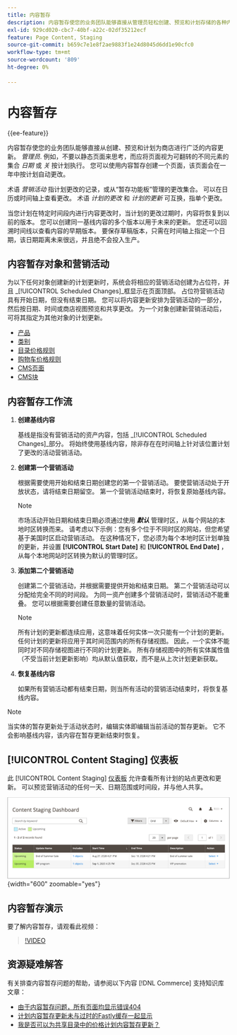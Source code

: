```yaml
---
title: 内容暂存
description: 内容暂存使您的业务团队能够直接从管理员轻松创建、预览和计划存储的各种内容更新。
exl-id: 929cd020-cbc7-40bf-a22c-02df35212ecf
feature: Page Content, Staging
source-git-commit: b659c7e1e8f2ae9883f1e24d8045d6dd1e90cfc0
workflow-type: tm+mt
source-wordcount: '809'
ht-degree: 0%

---
```


# 内容暂存

{{ee-feature}}

内容暂存使您的业务团队能够直接从创建、预览和计划为商店进行广泛的内容更新。 _管理员_. 例如，不要以静态页面来思考，而应将页面视为可翻转的不同元素的集合 _日期_ 或 _关_ 按计划执行。 您可以使用内容暂存创建一个页面，该页面会在一年中按计划自动更改。

术语 _营销活动_ 指计划更改的记录，或从“暂存功能板”管理的更改集合。 可以在日历或时间轴上查看更改。 术语 _计划的更改_ 和 _计划的更新_ 可互换，指单个更改。

当您计划在特定时间段内进行内容更改时，当计划的更改过期时，内容将恢复到以前的版本。 您可以创建同一基线内容的多个版本以用于未来的更新。 您还可以回溯时间线以查看内容的早期版本。 要保存草稿版本，只需在时间轴上指定一个日期，该日期距离未来很远，并且绝不会投入生产。

## 内容暂存对象和营销活动

为以下任何对象创建新的计划更新时，系统会将相应的营销活动创建为占位符，并且 _[!UICONTROL Scheduled Changes]_框显示在页面顶部。 占位符营销活动具有开始日期，但没有结束日期。 您可以将内容更新安排为营销活动的一部分，然后按日期、时间或商店视图预览和共享更改。 为一个对象创建新营销活动后，可将其指定为其他对象的计划更新。

- [产品](../catalog/product-scheduled-changes.md)
- [类别](../catalog/category-scheduled-changes.md)
- [目录价格规则](../merchandising-promotions/price-rule-catalog-scheduled-changes.md)
- [购物车价格规则](../merchandising-promotions/price-rule-cart-scheduled-changes.md)
- [CMS页面](pages-workspace.md#scheduled-changes)
- [CMS块](blocks.md)

## 内容暂存工作流

1. **创建基线内容**

   基线是指没有营销活动的资产内容，包括 _[!UICONTROL Scheduled Changes]_部分。 将始终使用基线内容，除非存在在时间轴上针对该位置计划了更改的活动营销活动。

1. **创建第一个营销活动**

   根据需要使用开始和结束日期创建您的第一个营销活动。 要使营销活动处于开放状态，请将结束日期留空。 第一个营销活动结束时，将恢复原始基线内容。

   >[!NOTE]
   >
   >市场活动开始日期和结束日期必须通过使用 **_默认_** 管理时区，从每个网站的本地时区转换而来。 请考虑以下示例：您有多个位于不同时区的网站，但您希望基于美国时区启动营销活动。 在这种情况下，您必须为每个本地时区计划单独的更新，并设置 **[!UICONTROL Start Date]** 和 **[!UICONTROL End Date]** ，从每个本地网站时区转换为默认的管理时区。

1. **添加第二个营销活动**

   创建第二个营销活动，并根据需要提供开始和结束日期。 第二个营销活动可以分配给完全不同的时间段。 为同一资产创建多个营销活动时，营销活动不能重叠。 您可以根据需要创建任意数量的营销活动。

   >[!NOTE]
   >
   >所有计划的更新都连续应用，这意味着任何实体一次只能有一个计划的更新。 任何计划的更新将应用于其时间范围内的所有存储视图。 因此，一个实体不能同时对不同存储视图进行不同的计划更新。 所有存储视图中的所有实体属性值（不受当前计划更新影响）均从默认值获取，而不是从上次计划更新获取。

1. **恢复基线内容**

   如果所有营销活动都有结束日期，则当所有活动的营销活动结束时，将恢复基线内容。

>[!NOTE]
>
>当实体的暂存更新处于活动状态时，编辑实体即编辑当前活动的暂存更新。 它不会影响基线内容，该内容在暂存更新结束时恢复。

## [!UICONTROL Content Staging] 仪表板

此 [!UICONTROL Content Staging] [仪表板](content-staging-dashboard.md) 允许查看所有计划的站点更改和更新。 可以预览营销活动的任何一天、日期范围或时间段，并与他人共享。

![暂存仪表板](./assets/content-staging-dashboard-grid.png){width="600" zoomable="yes"}

## 内容暂存演示

要了解内容暂存，请观看此视频：

>[!VIDEO](https://video.tv.adobe.com/v/343784?quality=12)

## 资源疑难解答

有关排查内容暂存问题的帮助，请参阅以下内容 [!DNL Commerce] 支持知识库文章：

- [由于内容暂存问题，所有页面均显示错误404](https://experienceleague.adobe.com/docs/commerce-knowledge-base/kb/troubleshooting/site-down-or-unresponsive/error-404-on-all-pages-due-to-content-staging-issue.html)
- [计划内容暂存更新未与过时的Fastly缓存一起显示](https://experienceleague.adobe.com/docs/commerce-knowledge-base/kb/troubleshooting/miscellaneous/scheduled-content-staging-updates-not-displayed-with-stale-fastly-cache.html)
- [我是否可以为共享目录中的价格计划内容暂存更新？](https://experienceleague.adobe.com/docs/commerce-knowledge-base/kb/faq/can-i-schedule-content-staging-updates-for-prices-in-a-shared-catalog.html)

